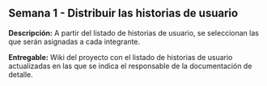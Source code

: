 ## Semana 1 - Distribuir las historias de usuario

**Descripción:** A partir del listado de historias de usuario, se seleccionan las que serán asignadas a cada integrante.

**Entregable:** Wiki del proyecto con el listado de historias de usuario actualizadas en las que se indica el responsable de la documentación de detalle.
